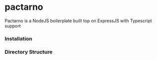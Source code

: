 # pactarno
Pactarno is a NodeJS boilerplate built top on ExpressJS with Typescript support

### Installation

### Directory Structure